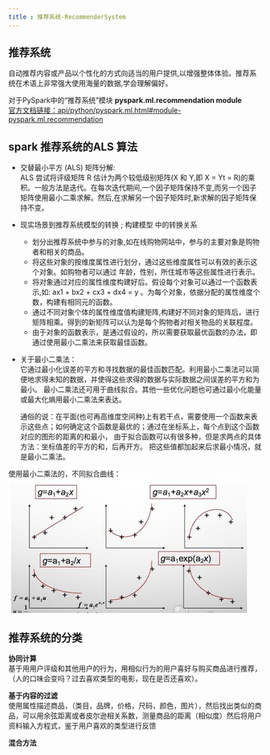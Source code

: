 ```yaml
---
title : 推荐系统-RecommenderSystem
---
```


## 推荐系统 

自动推荐内容或产品以个性化的方式向适当的用户提供,以增强整体体验。推荐系统在术语上非常强大使用海量的数据,学会理解偏好。

对于PySpark中的“推荐系统”模块 **pyspark.ml.recommendation module**        
[官方文档链接：api/python/pyspark.ml.html#module-pyspark.ml.recommendation](http://spark.apache.org/docs/latest/api/python/pyspark.ml.html#module-pyspark.ml.recommendation)

## spark 推荐系统的ALS 算法

* 交替最小平方 (ALS) 矩阵分解:                  
ALS 尝试将评级矩阵 R 估计为两个较低级别矩阵(X 和 Y,即 X = Yt = R)的乘积。一般方法是迭代。在每次迭代期间,一个因子矩阵保持不变,而另一个因子矩阵使用最小二乘求解。然后,在求解另一个因子矩阵时,新求解的因子矩阵保持不变。


* 现实场景到推荐系统模型的转换 ; 构建模型 中的转换关系
  * 划分出推荐系统中参与的对象,如在线购物网站中，参与的主要对象是购物者和相关的商品。
  * 将这些对象的按维度属性进行划分，通过这些维度属性可以有效的表示这个对象。如购物者可以通过 年龄，性别，所住城市等这些属性进行表示。
  * 将对象通过对应的属性维度构建好后。假设每个对象可以通过一个函数表示,如: ax1 + bx2 + cx3 + dx4 = y 。为每个对象，依据分配的属性维度个数，构建有相同元的函数。
  * 通过不同对象个体的属性维度值构建矩阵,构建好不同对象的矩阵后，进行矩阵相乘。得到的新矩阵可以认为是每个购物者对相关物品的关联程度。
  * 由于对象的函数表示，是通过假设的，所以需要获取最优函数的办法，即通过使用最小二乘法来获取最佳函数。

* 关于最小二乘法：   
    它通过最小化误差的平方和寻找数据的最佳函数匹配。利用最小二乘法可以简便地求得未知的数据，并使得这些求得的数据与实际数据之间误差的平方和为最小。
最小二乘法还可用于曲线拟合。其他一些优化问题也可通过最小化能量或最大化熵用最小二乘法来表达。

    通俗的说：在平面(也可再高维度空间种)上有若干点，需要使用一个函数来表示这些点；如何确定这个函数是最优的；通过在坐标系上，每个点到这个函数对应的图形的距离的和最小，
由于拟合函数可以有很多种，但是求两点的具体方法：坐标值差的平方的和，后再开方。 把这些值都加起来后求最小情况，就是最小二乘法。

使用最小二乘法的，不同拟合曲线：
![不同函数的拟合曲线](推荐系统-RecommenderSystems/fitted.png)


## 推荐系统的分类

**协同计算**        
    基于用用户评级和其他用户的行为，用相似行为的用户喜好与购买商品进行推荐，（人的口味会变吗？过去喜欢类型的电影，现在是否还喜欢）。

**基于内容的过滤**      
    使用属性描述商品，（类目，品牌，价格，尺码，颜色，图片），然后找出类似的商品，可以用余弦距离或者皮尔逊相关系数，测量商品的距离（相似度）然后将用户资料输入方程式，鉴于用户喜欢的类型进行反馈

**混合方法** 
    